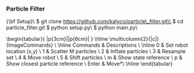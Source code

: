 ### Particle Filter

{\bf Setup}\\
\$ git clone https://github.com/kalyco/particle\_filter.git\\
\$ cd particle\_filter.git
\$ python setup.py\\
\$ python main.py\\

  \begin{tabular}{ |p{3cm}||p{6cm}|  }
 \hline
 \multicolumn{2}{|c|}{ImageCommands} \\
 \hline
 Commands &  Descriptions  \\
 \hline
 0 & Set robot location (x,y) \\
 1 & Scatter M particles \\
 2 & Inflate particles \\
 3 & Resample set \\
 4 & Move robot \\
 5 & Shift particles \\
 m & Show state reference \\
 p  & Show closest particle reference \\
 Enter  & Move*\\
 \hline
\end{tabular}